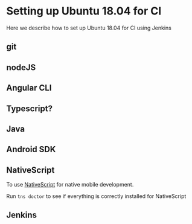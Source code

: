 # Setting up Ubuntu 18.04 for CI 

Here we describe how to set up Ubuntu 18.04 for CI using Jenkins

## git


## nodeJS


## Angular CLI



## Typescript?


## Java



## Android SDK



## NativeScript

To use [NativeScript](https://www.nativescript.org) for native mobile development.

Run `tns doctor` to see if everything is correctly installed for NativeScript

## Jenkins

